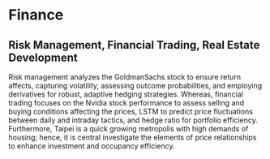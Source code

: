 # Finance

## Risk Management, Financial Trading, Real Estate Development

Risk management analyzes the GoldmanSachs stock to ensure return affects, capturing volatility, assessing outcome probabilities, and employing derivatives for robust, adaptive hedging strategies. Whereas, financial trading focuses on the Nvidia stock performance to assess selling and buying conditions affecting the prices, LSTM to predict price fluctuations between daily and intraday tactics, and hedge ratio for portfolio efficiency. Furthermore, Taipei is a quick growing metropolis with high demands of housing; hence, it is central investigate the elements of price relationships to enhance investment and occupancy efficiency.
